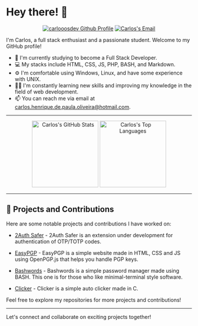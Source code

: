 # Hey there! 👋

<p align="center">
    <a href="https://github.com/carlooosdev"><img src="https://img.shields.io/badge/Github-carlooosdev-blue?style=for-the-badge&logo=github" alt="carlooosdev Github Profile"></a>
    <a href="mailto:carlos.henrique.de.paula.oliveira@hotmail.com"><img src="https://img.shields.io/badge/Email-carlos.henrique.de.paula.oliveira@hotmail.com-orange?style=for-the-badge&logo=mail.ru" alt="Carlos's Email"></a>
</p>

I'm Carlos, a full stack enthusiast and a passionate student. Welcome to my GitHub profile! 

- 🌱 I'm currently studying to become a Full Stack Developer.
- 💻 My stacks include HTML, CSS, JS, PHP, BASH, and Markdown.
- ⚙️ I'm comfortable using Windows, Linux, and have some experience with UNIX.
- 👨‍🎓 I'm constantly learning new skills and improving my knowledge in the field of web development.
- 📫 You can reach me via email at carlos.henrique.de.paula.oliveira@hotmail.com.

---

<p align="center">
    <img height="180em" src="https://github-readme-stats.vercel.app/api?username=carlooosdev&count_private=true&show_icons=true&theme=dark" alt="Carlos's GitHub Stats">
    <img height="180em" src="https://github-readme-stats.vercel.app/api/top-langs/?username=carlooosdev&theme=dark&layout=compact" alt="Carlos's Top Languages">
</p>

---

## 🚀 Projects and Contributions

Here are some notable projects and contributions I have worked on:

- [2Auth Safer](https://github.com/carlooosdev/2AuthSafer) - 2Auth Safer is an extension under development for authentication of OTP/TOTP codes. 

- [EasyPGP](https://github.com/carlooosdev/easypgp) - EasyPGP is a simple website made in HTML, CSS and JS using OpenPGP.js that helps you handle PGP keys.

- [Bashwords](https://github.com/carlooosdev/bashwords) - Bashwords is a simple password manager made using BASH. This one is for those who like minimal-terminal style software.

- [Clicker](https://github.com/carlooosdev/clicker) - Clicker is a simple auto clicker made in C.

Feel free to explore my repositories for more projects and contributions!

---

Let's connect and collaborate on exciting projects together!
